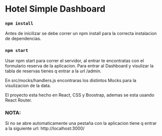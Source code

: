 # Hotel Simple Dashboard

### `npm install`

Antes de inicilizar se debe correr un npm install para la correcta instalacion de dependencias.

### `npm start`

 
Usar npm start para correr el servidor, al entrar te encontratas con el formulario reserva de la aplicacion.
Para entrar al Dashboard y visulizar la tabla de reservas tienes q entrar a la url /admin.

En src/mocks/handlers.js encontraras los distintos Mocks para la visulizacion de la data.


El proyecto esta hecho en React, CSS y Boostrap, ademas se esta usando React Router.

### NOTA:

Si no se abre automaticamente una pestaña con la aplicacion tiene  q entrar a la siguiente url: http://localhost:3000/